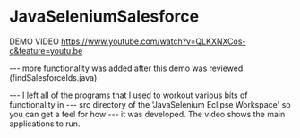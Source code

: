 # JavaSeleniumSalesforce
DEMO VIDEO
https://www.youtube.com/watch?v=QLKXNXCos-c&feature=youtu.be

--- more functionality was added after this demo was reviewed. (findSalesforceIds.java)

--- I left all of the programs that I used to workout various bits of functionality in 
--- src directory of the 'JavaSelenium Eclipse Workspace' so you can get a feel for how
--- it was developed. The video shows the main applications to run.
